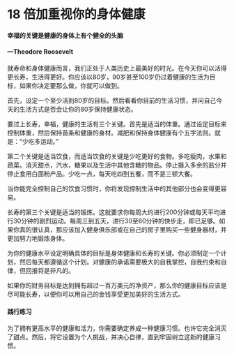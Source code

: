 # 18 倍加重视你的身体健康

#### 幸福的关键是健康的身体上有个健全的头脑

#### —Theodore Roosevelt

​ 就寿命和身体健康而言，我们正处于人类历史上最美好的时光。在今天你可以活得更长寿，生活得更好。你应该以80岁，90岁甚至100岁仍过着健康的生活为目标，如果你决定要那么做，你就可以做到。

​ 首先，设定一个至少活到80岁的目标。然后看看你目前的生活习惯，并问自己今天的生活方式是否会让你的80岁保持健康状态。

​ 要过上长寿，幸福，健康的生活有三个关键。首先是适当的体重。通过设定目标来控制体重，然后保持苗条和健康的身材。减肥和保持身体健康有个五字法则。就是：“少吃多运动。”

​ 第二个关键是适当饮食，而适当饮食的关键是少吃更好的食物。多吃瘦肉，水果和蔬菜。消灭甜点，汽水，糖果以及生活中其他含糖的物品。停止摄入多余的盐分并停止食用白面粉产品。少吃一点，每天吃四到五餐，而不是三顿大餐。

​ 当你能完全控制自己的饮食习惯时，你将发现控制生活中的其他部分也会变得更容易。

​ 长寿的第三个关键是适当的锻炼。这就要求你每周大约进行200分钟或每天平均进行30分钟的剧烈运动。每周三到五天，进行30至60分钟的快步走，即已足够。如果你真的很认真，那应该加入健身俱乐部或在自己的房子里购买一些健身器材，并更加努力地锻炼身体。

​ 为你的健康水平设定明确具体的目标是身体健康和长寿的关键。你必须制定一个计划，然后每天都遵循这个计划。对健康的承诺需要极大的自我掌控，自我约束和自律，但回报将是非凡的。

​ 如果你的财务目标是达到拥有超过一百万美元的净资产，那么你的健康目标应该是尽可能长寿，以便你可以用自己的金钱享受更加美好的生活方式。

#### 践行练习

为了拥有更高水平的健康和活力，你需要确定养成一种健康习惯。也许它完全消灭了甜点。然后，将它设置为个人挑战，并决心自律，直到牢固树立这新的健康习惯。

